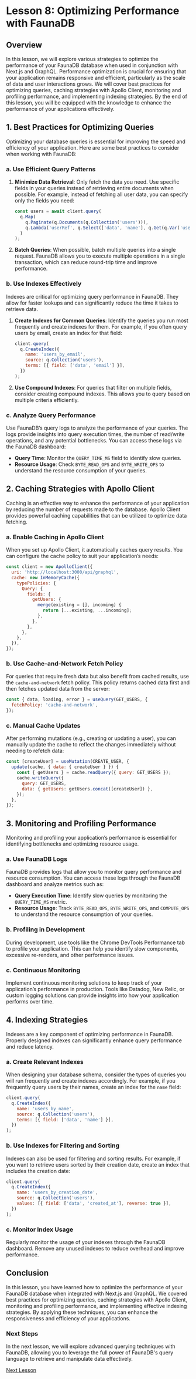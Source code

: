 # Lesson 8: Optimizing Performance with FaunaDB

## Overview

In this lesson, we will explore various strategies to optimize the performance of your FaunaDB database when used in conjunction with Next.js and GraphQL. Performance optimization is crucial for ensuring that your application remains responsive and efficient, particularly as the scale of data and user interactions grows. We will cover best practices for optimizing queries, caching strategies with Apollo Client, monitoring and profiling performance, and implementing indexing strategies. By the end of this lesson, you will be equipped with the knowledge to enhance the performance of your applications effectively.

## 1. Best Practices for Optimizing Queries

Optimizing your database queries is essential for improving the speed and efficiency of your application. Here are some best practices to consider when working with FaunaDB:

### a. Use Efficient Query Patterns

1. **Minimize Data Retrieval**: Only fetch the data you need. Use specific fields in your queries instead of retrieving entire documents when possible. For example, instead of fetching all user data, you can specify only the fields you need:

   ```javascript
   const users = await client.query(
     q.Map(
       q.Paginate(q.Documents(q.Collection('users'))),
       q.Lambda('userRef', q.Select(['data', 'name'], q.Get(q.Var('userRef'))))
     )
   );
   ```

2. **Batch Queries**: When possible, batch multiple queries into a single request. FaunaDB allows you to execute multiple operations in a single transaction, which can reduce round-trip time and improve performance.

### b. Use Indexes Effectively

Indexes are critical for optimizing query performance in FaunaDB. They allow for faster lookups and can significantly reduce the time it takes to retrieve data.

1. **Create Indexes for Common Queries**: Identify the queries you run most frequently and create indexes for them. For example, if you often query users by email, create an index for that field:

   ```javascript
   client.query(
     q.CreateIndex({
       name: 'users_by_email',
       source: q.Collection('users'),
       terms: [{ field: ['data', 'email'] }],
     })
   );
   ```

2. **Use Compound Indexes**: For queries that filter on multiple fields, consider creating compound indexes. This allows you to query based on multiple criteria efficiently.

### c. Analyze Query Performance

Use FaunaDB’s query logs to analyze the performance of your queries. The logs provide insights into query execution times, the number of read/write operations, and any potential bottlenecks. You can access these logs via the FaunaDB dashboard:

- **Query Time**: Monitor the `QUERY_TIME_MS` field to identify slow queries.
- **Resource Usage**: Check `BYTE_READ_OPS` and `BYTE_WRITE_OPS` to understand the resource consumption of your queries.

## 2. Caching Strategies with Apollo Client

Caching is an effective way to enhance the performance of your application by reducing the number of requests made to the database. Apollo Client provides powerful caching capabilities that can be utilized to optimize data fetching.

### a. Enable Caching in Apollo Client

When you set up Apollo Client, it automatically caches query results. You can configure the cache policy to suit your application’s needs:

```javascript
const client = new ApolloClient({
  uri: 'http://localhost:3000/api/graphql',
  cache: new InMemoryCache({
    typePolicies: {
      Query: {
        fields: {
          getUsers: {
            merge(existing = [], incoming) {
              return [...existing, ...incoming];
            },
          },
        },
      },
    },
  }),
});
```

### b. Use Cache-and-Network Fetch Policy

For queries that require fresh data but also benefit from cached results, use the `cache-and-network` fetch policy. This policy returns cached data first and then fetches updated data from the server:

```javascript
const { data, loading, error } = useQuery(GET_USERS, {
  fetchPolicy: 'cache-and-network',
});
```

### c. Manual Cache Updates

After performing mutations (e.g., creating or updating a user), you can manually update the cache to reflect the changes immediately without needing to refetch data:

```javascript
const [createUser] = useMutation(CREATE_USER, {
  update(cache, { data: { createUser } }) {
    const { getUsers } = cache.readQuery({ query: GET_USERS });
    cache.writeQuery({
      query: GET_USERS,
      data: { getUsers: getUsers.concat([createUser]) },
    });
  },
});
```

## 3. Monitoring and Profiling Performance

Monitoring and profiling your application’s performance is essential for identifying bottlenecks and optimizing resource usage.

### a. Use FaunaDB Logs

FaunaDB provides logs that allow you to monitor query performance and resource consumption. You can access these logs through the FaunaDB dashboard and analyze metrics such as:

- **Query Execution Time**: Identify slow queries by monitoring the `QUERY_TIME_MS` metric.
- **Resource Usage**: Track `BYTE_READ_OPS`, `BYTE_WRITE_OPS`, and `COMPUTE_OPS` to understand the resource consumption of your queries.

### b. Profiling in Development

During development, use tools like the Chrome DevTools Performance tab to profile your application. This can help you identify slow components, excessive re-renders, and other performance issues.

### c. Continuous Monitoring

Implement continuous monitoring solutions to keep track of your application’s performance in production. Tools like Datadog, New Relic, or custom logging solutions can provide insights into how your application performs over time.

## 4. Indexing Strategies

Indexes are a key component of optimizing performance in FaunaDB. Properly designed indexes can significantly enhance query performance and reduce latency.

### a. Create Relevant Indexes

When designing your database schema, consider the types of queries you will run frequently and create indexes accordingly. For example, if you frequently query users by their names, create an index for the `name` field:

```javascript
client.query(
  q.CreateIndex({
    name: 'users_by_name',
    source: q.Collection('users'),
    terms: [{ field: ['data', 'name'] }],
  })
);
```

### b. Use Indexes for Filtering and Sorting

Indexes can also be used for filtering and sorting results. For example, if you want to retrieve users sorted by their creation date, create an index that includes the creation date:

```javascript
client.query(
  q.CreateIndex({
    name: 'users_by_creation_date',
    source: q.Collection('users'),
    values: [{ field: ['data', 'created_at'], reverse: true }],
  })
);
```

### c. Monitor Index Usage

Regularly monitor the usage of your indexes through the FaunaDB dashboard. Remove any unused indexes to reduce overhead and improve performance.

## Conclusion

In this lesson, you have learned how to optimize the performance of your FaunaDB database when integrated with Next.js and GraphQL. We covered best practices for optimizing queries, caching strategies with Apollo Client, monitoring and profiling performance, and implementing effective indexing strategies. By applying these techniques, you can enhance the responsiveness and efficiency of your applications.

### Next Steps

In the next lesson, we will explore advanced querying techniques with FaunaDB, allowing you to leverage the full power of FaunaDB's query language to retrieve and manipulate data effectively.

[Next Lesson](./09_testing_faunadb_integrations.md)